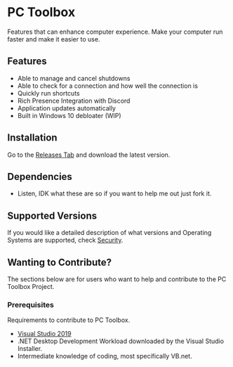 # PC Toolbox
Features that can enhance computer experience. Make your computer run faster and make it easier to use.

## Features
- Able to manage and cancel shutdowns
- Able to check for a connection and how well the connection is
- Quickly run shortcuts
- Rich Presence Integration with Discord
- Application updates automatically
- Built in Windows 10 debloater (WIP)

## Installation
Go to the [Releases Tab](https://github.com/byronbytes/PC-Toolbox/releases) and download the latest version. 


## Dependencies
- Listen, IDK what these are so if you want to help me out just fork it.

## Supported Versions
If you would like a detailed description of what versions and Operating Systems are supported, check [Security](https://github.com/byronbytes/PC-Toolbox/blob/master/SECURITY.md).




## Wanting to Contribute?
The sections below are for users who want to help and contribute to the PC Toolbox Project.


### Prerequisites
Requirements to contribute to PC Toolbox.

- [Visual Studio 2019](https://visualstudio.microsoft.com/thank-you-downloading-visual-studio/?sku=Community&rel=16)
- .NET Desktop Development Workload downloaded by the Visual Studio Installer.
- Intermediate knowledge of coding, most specifically VB.net.









